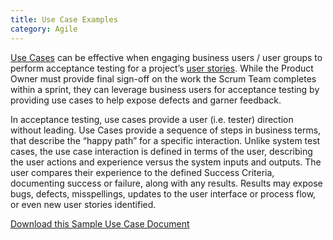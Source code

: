 ```yaml
---
title: Use Case Examples
category: Agile
---
```

[Use Cases](/guides/glossary/#use-cases) can be effective when engaging business users / user groups to perform acceptance testing for a project’s [user stories](/guides/glossary/#user-stories). While the Product Owner must provide final sign-off on the  work the Scrum Team completes within a sprint, they can leverage business users for acceptance testing by providing use cases to help expose defects and garner feedback.

In acceptance testing, use cases provide a user (i.e. tester) direction without leading. Use Cases provide a sequence of steps in business terms, that describe the “happy path” for a specific interaction. Unlike system test cases, the use case interaction is defined in terms of the user, describing the user actions and experience versus the system inputs and outputs. The user compares their experience to the defined Success Criteria, documenting success or failure, along with any results. Results may expose bugs, defects, misspellings, updates to the user interface or process flow, or even new user stories identified.

[Download this Sample Use Case Document](/assets/cms/media/draftusecasetemplate.xlsx)